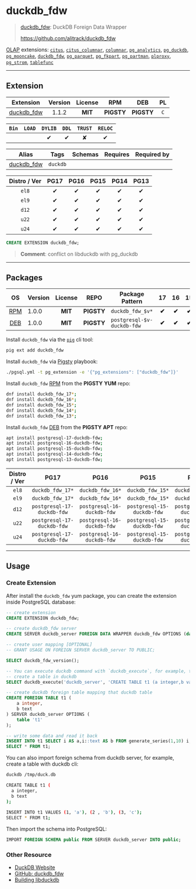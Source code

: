 # duckdb_fdw


> [duckdb_fdw](https://github.com/alitrack/duckdb_fdw): DuckDB Foreign Data Wrapper
>
> https://github.com/alitrack/duckdb_fdw





[OLAP](/olap) extensions: [`citus`](/citus), [`citus_columnar`](/citus_columnar), [`columnar`](/columnar), [`pg_analytics`](/pg_analytics), [`pg_duckdb`](/pg_duckdb), [`pg_mooncake`](/pg_mooncake), [`duckdb_fdw`](/duckdb_fdw), [`pg_parquet`](/pg_parquet), [`pg_fkpart`](/pg_fkpart), [`pg_partman`](/pg_partman), [`plproxy`](/plproxy), [`pg_strom`](/pg_strom), [`tablefunc`](/tablefunc)


-------
## Extension


| Extension | Version | License | RPM | DEB | PL |
|-----------|:-------:|:-------:|:---:|:---:|:--:|
| [duckdb_fdw](https://github.com/alitrack/duckdb_fdw) | 1.1.2 | **<span class="tcblue">MIT</span>** | **<span class="tcwarn">PIGSTY</span>** | **<span class="tcwarn">PIGSTY</span>** | `C` |



| `Bin` | `LOAD` | `DYLIB` | `DDL` | `TRUST` | `RELOC` |
|:-----:|:------:|:-------:|:-----:|:-------:|:-------:|
|  |  | <span class="tcblue">✔</span> | <span class="tcblue">✔</span> | <span class="tcwarn">✘</span> | <span class="tcblue">✔</span> |



| Alias | Tags | Schemas | Requires | Required by |
|-------|------|---------|----------|-------------|
| [duckdb_fdw](/duckdb_fdw) | `duckdb` |  |  |  |



| Distro / Ver | PG17 | PG16 | PG15 | PG14 | PG13 |
|:------------:|:----:|:----:|:----:|:----:|:----:|
| `el8` | <span class="tcblue">✔</span> | <span class="tcblue">✔</span> | <span class="tcblue">✔</span> | <span class="tcblue">✔</span> | <span class="tcblue">✔</span> |
| `el9` | <span class="tcblue">✔</span> | <span class="tcblue">✔</span> | <span class="tcblue">✔</span> | <span class="tcblue">✔</span> | <span class="tcblue">✔</span> |
| `d12` | <span class="tcblue">✔</span> | <span class="tcblue">✔</span> | <span class="tcblue">✔</span> | <span class="tcblue">✔</span> | <span class="tcblue">✔</span> |
| `u22` | <span class="tcblue">✔</span> | <span class="tcblue">✔</span> | <span class="tcblue">✔</span> | <span class="tcblue">✔</span> | <span class="tcblue">✔</span> |
| `u24` | <span class="tcblue">✔</span> | <span class="tcblue">✔</span> | <span class="tcblue">✔</span> | <span class="tcblue">✔</span> | <span class="tcblue">✔</span> |





```sql
CREATE EXTENSION duckdb_fdw;
```
> **Comment**: conflict on libduckdb with pg_duckdb
-----------


## Packages


| OS | Version | License | REPO | Package Pattern | 17 | 16 | 15 | 14 | 13 | Dependency |
|:--:|---------|:-------:|:----:|-----------------|:--:|:--:|:--:|:--:|:--:|------------|
| [RPM](/rpm) | 1.0.0 | **<span class="tcblue">MIT</span>** | **<span class="tcwarn">PIGSTY</span>** | `duckdb_fdw_$v*` | **<span class="tcwarn">✔</span>** | **<span class="tcwarn">✔</span>** | **<span class="tcwarn">✔</span>** | **<span class="tcwarn">✔</span>** | **<span class="tcwarn">✔</span>** | `libduckdb` |
| [DEB](/deb) | 1.0.0 | **<span class="tcblue">MIT</span>** | **<span class="tcwarn">PIGSTY</span>** | `postgresql-$v-duckdb-fdw` | **<span class="tcwarn">✔</span>** | **<span class="tcwarn">✔</span>** | **<span class="tcwarn">✔</span>** | **<span class="tcwarn">✔</span>** | **<span class="tcwarn">✔</span>** | `libduckdb` |



Install `duckdb_fdw` via the [`pig`](https://github.com/pgsty/pig) cli tool:

```bash
pig ext add duckdb_fdw
```


Install `duckdb_fdw` via [Pigsty](https://pigsty.io/docs/pgext/usage/install/) playbook:

```bash
./pgsql.yml -t pg_extension -e '{"pg_extensions": ["duckdb_fdw"]}'
```


Install `duckdb_fdw` [RPM](/rpm) from the **<span class="tcwarn">PIGSTY</span>** **YUM** repo:

```bash
dnf install duckdb_fdw_17*;
dnf install duckdb_fdw_16*;
dnf install duckdb_fdw_15*;
dnf install duckdb_fdw_14*;
dnf install duckdb_fdw_13*;
```


Install `duckdb_fdw` [DEB](/deb) from the **<span class="tcwarn">PIGSTY</span>** **APT** repo:

```bash
apt install postgresql-17-duckdb-fdw;
apt install postgresql-16-duckdb-fdw;
apt install postgresql-15-duckdb-fdw;
apt install postgresql-14-duckdb-fdw;
apt install postgresql-13-duckdb-fdw;
```




| Distro / Ver | PG17 | PG16 | PG15 | PG14 | PG13 |
|:------------:|:----:|:----:|:----:|:----:|:----:|
| `el8` | `duckdb_fdw_17*` | `duckdb_fdw_16*` | `duckdb_fdw_15*` | `duckdb_fdw_14*` | `duckdb_fdw_13*` |
| `el9` | `duckdb_fdw_17*` | `duckdb_fdw_16*` | `duckdb_fdw_15*` | `duckdb_fdw_14*` | `duckdb_fdw_13*` |
| `d12` | `postgresql-17-duckdb-fdw` | `postgresql-16-duckdb-fdw` | `postgresql-15-duckdb-fdw` | `postgresql-14-duckdb-fdw` | `postgresql-13-duckdb-fdw` |
| `u22` | `postgresql-17-duckdb-fdw` | `postgresql-16-duckdb-fdw` | `postgresql-15-duckdb-fdw` | `postgresql-14-duckdb-fdw` | `postgresql-13-duckdb-fdw` |
| `u24` | `postgresql-17-duckdb-fdw` | `postgresql-16-duckdb-fdw` | `postgresql-15-duckdb-fdw` | `postgresql-14-duckdb-fdw` | `postgresql-13-duckdb-fdw` |





--------

## Usage


### Create Extension

After install the `duckdb_fdw` yum package, you can create the extension inside PostgreSQL database:

```sql
-- create extension
CREATE EXTENSION duckdb_fdw;

-- create duckdb_fdw server
CREATE SERVER duckdb_server FOREIGN DATA WRAPPER duckdb_fdw OPTIONS (database '/tmp/duck.db');

-- create user mapping [OPTIONAL]
-- GRANT USAGE ON FOREIGN SERVER duckdb_server TO PUBLIC;

SELECT duckdb_fdw_version();

-- You can execute duckdb command with `duckdb_execute`, for example, to create a table inside duckdb:
-- create a table in duckdb
SELECT duckdb_execute('duckdb_server', 'CREATE TABLE t1 (a integer,b varchar);');

-- create duckdb foreign table mapping that duckdb table
CREATE FOREIGN TABLE t1 (
    a integer,
    b text
) SERVER duckdb_server OPTIONS (
    table 't1'
);

-- write some data and read it back
INSERT INTO t1 SELECT i AS a,i::text AS b FROM generate_series(1,10) i;
SELECT * FROM t1;
```


You can also import foreign schema from duckdb server, for example, create a table with duckdb cli:

```bash
duckdb /tmp/duck.db

CREATE TABLE t1 (
  a integer,
  b text
);
  
INSERT INTO t1 VALUES (1, 'a'), (2 , 'b'), (3, 'c');
SELECT * FROM t1;
```

Then import the schema into PostgreSQL:

```sql
IMPORT FOREIGN SCHEMA public FROM SERVER duckdb_server INTO public;
```

### Other Resource

- [DuckDB Website](https://duckdb.org/)
- [GitHub: duckdb_fdw](https://github.com/alitrack/duckdb_fdw/)
- [Building libduckdb](https://github.com/digoal/blog/blob/master/202401/20240124_01.md)


